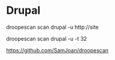 # Drupal


droopescan scan drupal -u http://site

droopescan scan drupal -u <target> -t 32

https://github.com/SamJoan/droopescan